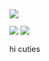 # 
![](https://cdn.discordapp.com/attachments/734261035049025617/1254642959756820490/e9809ae436121f5a7a12e1635b67f9e3.jpg?ex=667a3ccf&is=6678eb4f&hm=0ddb21e9151af7a26a4b87e57c0387aaf8b5a839deb29f0dad0be8290cc0b8c1&)

![](https://media1.tenor.com/m/-UGJz_cQm5kAAAAC/baseball-anime.gif)
![](https://media1.tenor.com/m/2HxG1M-nxWQAAAAd/ryan-gosling.gif)

 hi cuties

